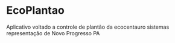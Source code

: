 # EcoPlantao
 Aplicativo voltado a controle de plantão da ecocentauro sistemas representação de Novo Progresso PA
